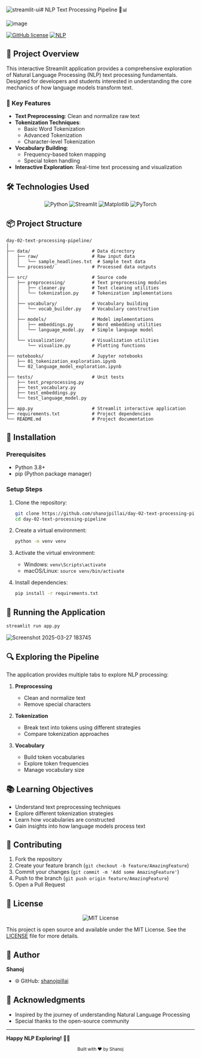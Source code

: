 ![streamlit-ui](https://github.com/user-attachments/assets/39cb944d-790a-4b85-ae83-2a83d747e820)# NLP Text Processing Pipeline 🧠📊

![image](https://github.com/user-attachments/assets/fb28151e-c117-407a-ba0d-771e22fe93fe)


[![GitHub license](https://img.shields.io/badge/license-MIT-blue.svg)](https://github.com/shanojpillai/day-02-text-processing-pipeline/blob/main/LICENSE)
[![NLP](https://img.shields.io/badge/NLP-Text%20Processing-green.svg)]()

## 📘 Project Overview

This interactive Streamlit application provides a comprehensive exploration of Natural Language Processing (NLP) text processing fundamentals. Designed for developers and students interested in understanding the core mechanics of how language models transform text.

### 🌟 Key Features

- **Text Preprocessing**: Clean and normalize raw text
- **Tokenization Techniques**: 
  - Basic Word Tokenization
  - Advanced Tokenization
  - Character-level Tokenization
- **Vocabulary Building**: 
  - Frequency-based token mapping
  - Special token handling
- **Interactive Exploration**: Real-time text processing and visualization

## 🛠 Technologies Used

<div align="center">
    <img src="https://img.shields.io/badge/Python-3776AB?style=for-the-badge&logo=python&logoColor=white" alt="Python"/>
    <img src="https://img.shields.io/badge/Streamlit-FF4B4B?style=for-the-badge&logo=Streamlit&logoColor=white" alt="Streamlit"/>
    <img src="https://img.shields.io/badge/Matplotlib-11557c?style=for-the-badge&logo=python&logoColor=white" alt="Matplotlib"/>
    <img src="https://img.shields.io/badge/PyTorch-EE4C2C?style=for-the-badge&logo=PyTorch&logoColor=white" alt="PyTorch"/>
</div>

## 📦 Project Structure

```
day-02-text-processing-pipeline/
│
├── data/                       # Data directory
│   ├── raw/                    # Raw input data
│   │   └── sample_headlines.txt  # Sample text data
│   └── processed/              # Processed data outputs
│
├── src/                        # Source code
│   ├── preprocessing/          # Text preprocessing modules
│   │   ├── cleaner.py          # Text cleaning utilities
│   │   └── tokenization.py     # Tokenization implementations
│   │
│   ├── vocabulary/             # Vocabulary building
│   │   └── vocab_builder.py    # Vocabulary construction
│   │
│   ├── models/                 # Model implementations
│   │   ├── embeddings.py       # Word embedding utilities
│   │   └── language_model.py   # Simple language model
│   │
│   └── visualization/          # Visualization utilities
│       └── visualize.py        # Plotting functions
│
├── notebooks/                  # Jupyter notebooks
│   ├── 01_tokenization_exploration.ipynb
│   └── 02_language_model_exploration.ipynb
│
├── tests/                      # Unit tests
│   ├── test_preprocessing.py
│   ├── test_vocabulary.py
│   ├── test_embeddings.py
│   └── test_language_model.py
│
├── app.py                      # Streamlit interactive application
├── requirements.txt            # Project dependencies
└── README.md                   # Project documentation

```

## 🔧 Installation

### Prerequisites
- Python 3.8+
- pip (Python package manager)

### Setup Steps

1. Clone the repository:
   ```bash
   git clone https://github.com/shanojpillai/day-02-text-processing-pipeline.git
   cd day-02-text-processing-pipeline
   ```

2. Create a virtual environment:
   ```bash
   python -m venv venv
   ```

3. Activate the virtual environment:
   - Windows: `venv\Scripts\activate`
   - macOS/Linux: `source venv/bin/activate`

4. Install dependencies:
   ```bash
   pip install -r requirements.txt
   ```

## 🚀 Running the Application

```bash
streamlit run app.py
```
![Screenshot 2025-03-27 183745](https://github.com/user-attachments/assets/75bc449b-49a4-4bd8-a534-6c305db273a8)

## 🔍 Exploring the Pipeline

The application provides multiple tabs to explore NLP processing:

1. **Preprocessing**
   - Clean and normalize text
   - Remove special characters

2. **Tokenization**
   - Break text into tokens using different strategies
   - Compare tokenization approaches

3. **Vocabulary**
   - Build token vocabularies
   - Explore token frequencies
   - Manage vocabulary size

## 📚 Learning Objectives

- Understand text preprocessing techniques
- Explore different tokenization strategies
- Learn how vocabularies are constructed
- Gain insights into how language models process text

## 🤝 Contributing

1. Fork the repository
2. Create your feature branch (`git checkout -b feature/AmazingFeature`)
3. Commit your changes (`git commit -m 'Add some AmazingFeature'`)
4. Push to the branch (`git push origin feature/AmazingFeature`)
5. Open a Pull Request

## 📄 License

<div align="center">
    <img src="https://img.shields.io/badge/License-MIT-yellow.svg?style=for-the-badge" alt="MIT License"/>
</div>

This project is open source and available under the MIT License. See the [LICENSE](LICENSE) file for more details.

## 👤 Author

**Shanoj**
- 🌐 GitHub: [shanojpillai](https://github.com/shanojpillai)

## 🙏 Acknowledgments

- Inspired by the journey of understanding Natural Language Processing
- Special thanks to the open-source community

---

**Happy NLP Exploring!** 🎉🧠

<div align="center">
    <sub>Built with ❤️ by Shanoj</sub>
</div>
